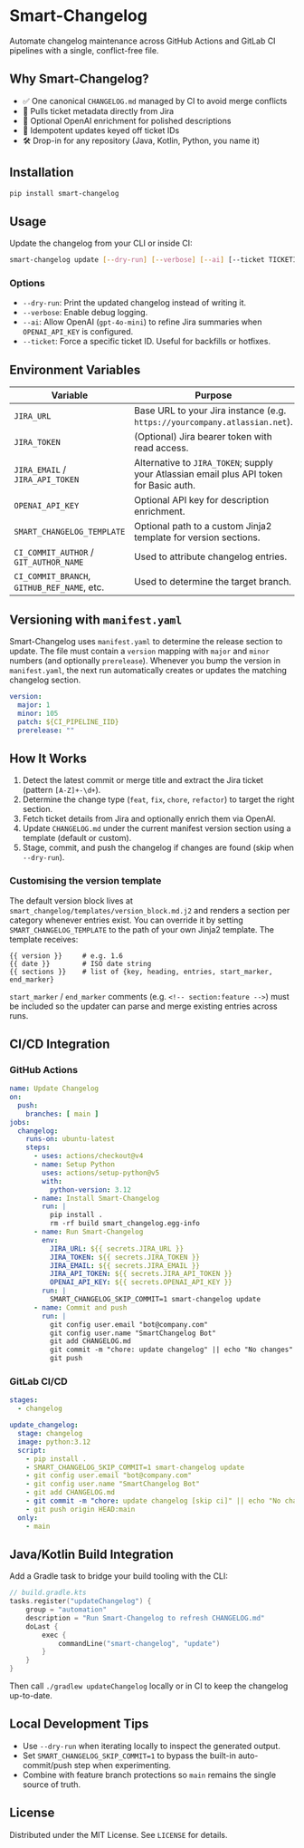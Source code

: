 # Smart-Changelog

Automate changelog maintenance across GitHub Actions and GitLab CI pipelines with a single, conflict-free file.

## Why Smart-Changelog?
- ✅ One canonical `CHANGELOG.md` managed by CI to avoid merge conflicts
- 🔗 Pulls ticket metadata directly from Jira
- 🤖 Optional OpenAI enrichment for polished descriptions
- 🔁 Idempotent updates keyed off ticket IDs
- 🛠️ Drop-in for any repository (Java, Kotlin, Python, you name it)


## Installation
```bash
pip install smart-changelog
```

## Usage
Update the changelog from your CLI or inside CI:
```bash
smart-changelog update [--dry-run] [--verbose] [--ai] [--ticket TICKETID]
```

### Options
- `--dry-run`: Print the updated changelog instead of writing it.
- `--verbose`: Enable debug logging.
- `--ai`: Allow OpenAI (`gpt-4o-mini`) to refine Jira summaries when `OPENAI_API_KEY` is configured.
- `--ticket`: Force a specific ticket ID. Useful for backfills or hotfixes.

## Environment Variables
| Variable | Purpose |
| --- | --- |
| `JIRA_URL` | Base URL to your Jira instance (e.g. `https://yourcompany.atlassian.net`). |
| `JIRA_TOKEN` | (Optional) Jira bearer token with read access. |
| `JIRA_EMAIL` / `JIRA_API_TOKEN` | Alternative to `JIRA_TOKEN`; supply your Atlassian email plus API token for Basic auth. |
| `OPENAI_API_KEY` | Optional API key for description enrichment. |
| `SMART_CHANGELOG_TEMPLATE` | Optional path to a custom Jinja2 template for version sections. |
| `CI_COMMIT_AUTHOR` / `GIT_AUTHOR_NAME` | Used to attribute changelog entries. |
| `CI_COMMIT_BRANCH`, `GITHUB_REF_NAME`, etc. | Used to determine the target branch. |

## Versioning with `manifest.yaml`
Smart-Changelog uses `manifest.yaml` to determine the release section to update. The file must contain a
`version` mapping with `major` and `minor` numbers (and optionally `prerelease`). Whenever you bump the
version in `manifest.yaml`, the next run automatically creates or updates the matching changelog section.

```yaml
version:
  major: 1
  minor: 105
  patch: ${CI_PIPELINE_IID}
  prerelease: ""
```

## How It Works
1. Detect the latest commit or merge title and extract the Jira ticket (pattern `[A-Z]+-\d+`).
2. Determine the change type (`feat`, `fix`, `chore`, `refactor`) to target the right section.
3. Fetch ticket details from Jira and optionally enrich them via OpenAI.
4. Update `CHANGELOG.md` under the current manifest version section using a template (default or custom).
5. Stage, commit, and push the changelog if changes are found (skip when `--dry-run`).

### Customising the version template

The default version block lives at `smart_changelog/templates/version_block.md.j2` and renders a section
per category whenever entries exist. You can override it by setting `SMART_CHANGELOG_TEMPLATE` to the path
of your own Jinja2 template. The template receives:

```jinja
{{ version }}     # e.g. 1.6
{{ date }}        # ISO date string
{{ sections }}    # list of {key, heading, entries, start_marker, end_marker}
```

`start_marker` / `end_marker` comments (e.g. `<!-- section:feature -->`) must be included so the updater can
parse and merge existing entries across runs.

## CI/CD Integration
### GitHub Actions
```yaml
name: Update Changelog
on:
  push:
    branches: [ main ]
jobs:
  changelog:
    runs-on: ubuntu-latest
    steps:
      - uses: actions/checkout@v4
      - name: Setup Python
        uses: actions/setup-python@v5
        with:
          python-version: 3.12
      - name: Install Smart-Changelog
        run: |
          pip install .
          rm -rf build smart_changelog.egg-info
      - name: Run Smart-Changelog
        env:
          JIRA_URL: ${{ secrets.JIRA_URL }}
          JIRA_TOKEN: ${{ secrets.JIRA_TOKEN }}
          JIRA_EMAIL: ${{ secrets.JIRA_EMAIL }}
          JIRA_API_TOKEN: ${{ secrets.JIRA_API_TOKEN }}
          OPENAI_API_KEY: ${{ secrets.OPENAI_API_KEY }}
        run: |
          SMART_CHANGELOG_SKIP_COMMIT=1 smart-changelog update
      - name: Commit and push
        run: |
          git config user.email "bot@company.com"
          git config user.name "SmartChangelog Bot"
          git add CHANGELOG.md
          git commit -m "chore: update changelog" || echo "No changes"
          git push
```

### GitLab CI/CD
```yaml
stages:
  - changelog

update_changelog:
  stage: changelog
  image: python:3.12
  script:
    - pip install .
    - SMART_CHANGELOG_SKIP_COMMIT=1 smart-changelog update
    - git config user.email "bot@company.com"
    - git config user.name "SmartChangelog Bot"
    - git add CHANGELOG.md
    - git commit -m "chore: update changelog [skip ci]" || echo "No changes"
    - git push origin HEAD:main
  only:
    - main
```

## Java/Kotlin Build Integration
Add a Gradle task to bridge your build tooling with the CLI:
```kotlin
// build.gradle.kts
tasks.register("updateChangelog") {
    group = "automation"
    description = "Run Smart-Changelog to refresh CHANGELOG.md"
    doLast {
        exec {
            commandLine("smart-changelog", "update")
        }
    }
}
```
Then call `./gradlew updateChangelog` locally or in CI to keep the changelog up-to-date.

## Local Development Tips
- Use `--dry-run` when iterating locally to inspect the generated output.
- Set `SMART_CHANGELOG_SKIP_COMMIT=1` to bypass the built-in auto-commit/push step when experimenting.
- Combine with feature branch protections so `main` remains the single source of truth.


## License
Distributed under the MIT License. See `LICENSE` for details.
